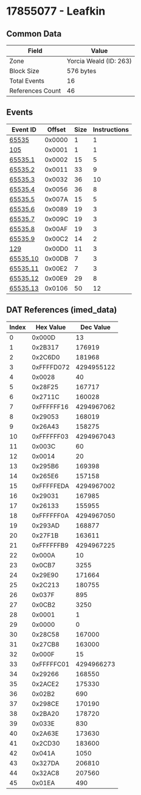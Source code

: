 # 17855077 - Leafkin

## Common Data

| Field            | Value                  |
|------------------|------------------------|
| Zone             | Yorcia Weald (ID: 263) |
| Block Size       | 576 bytes              |
| Total Events     | 16                     |
| References Count | 46                     |

## Events

| Event ID                  | Offset   |   Size |   Instructions |
|---------------------------|----------|--------|----------------|
| [65535](./65535.md)       | 0x0000   |      1 |              1 |
| [105](./105.md)           | 0x0001   |      1 |              1 |
| [65535.1](./65535.1.md)   | 0x0002   |     15 |              5 |
| [65535.2](./65535.2.md)   | 0x0011   |     33 |              9 |
| [65535.3](./65535.3.md)   | 0x0032   |     36 |             10 |
| [65535.4](./65535.4.md)   | 0x0056   |     36 |              8 |
| [65535.5](./65535.5.md)   | 0x007A   |     15 |              5 |
| [65535.6](./65535.6.md)   | 0x0089   |     19 |              3 |
| [65535.7](./65535.7.md)   | 0x009C   |     19 |              3 |
| [65535.8](./65535.8.md)   | 0x00AF   |     19 |              3 |
| [65535.9](./65535.9.md)   | 0x00C2   |     14 |              2 |
| [129](./129.md)           | 0x00D0   |     11 |              3 |
| [65535.10](./65535.10.md) | 0x00DB   |      7 |              3 |
| [65535.11](./65535.11.md) | 0x00E2   |      7 |              3 |
| [65535.12](./65535.12.md) | 0x00E9   |     29 |              8 |
| [65535.13](./65535.13.md) | 0x0106   |     50 |             12 |

## DAT References (imed_data)

|   Index | Hex Value   |   Dec Value |
|---------|-------------|-------------|
|       0 | 0x000D      |          13 |
|       1 | 0x2B317     |      176919 |
|       2 | 0x2C6D0     |      181968 |
|       3 | 0xFFFFD072  |  4294955122 |
|       4 | 0x0028      |          40 |
|       5 | 0x28F25     |      167717 |
|       6 | 0x2711C     |      160028 |
|       7 | 0xFFFFFF16  |  4294967062 |
|       8 | 0x29053     |      168019 |
|       9 | 0x26A43     |      158275 |
|      10 | 0xFFFFFF03  |  4294967043 |
|      11 | 0x003C      |          60 |
|      12 | 0x0014      |          20 |
|      13 | 0x295B6     |      169398 |
|      14 | 0x265E6     |      157158 |
|      15 | 0xFFFFFEDA  |  4294967002 |
|      16 | 0x29031     |      167985 |
|      17 | 0x26133     |      155955 |
|      18 | 0xFFFFFF0A  |  4294967050 |
|      19 | 0x293AD     |      168877 |
|      20 | 0x27F1B     |      163611 |
|      21 | 0xFFFFFFB9  |  4294967225 |
|      22 | 0x000A      |          10 |
|      23 | 0x0CB7      |        3255 |
|      24 | 0x29E90     |      171664 |
|      25 | 0x2C213     |      180755 |
|      26 | 0x037F      |         895 |
|      27 | 0x0CB2      |        3250 |
|      28 | 0x0001      |           1 |
|      29 | 0x0000      |           0 |
|      30 | 0x28C58     |      167000 |
|      31 | 0x27CB8     |      163000 |
|      32 | 0x000F      |          15 |
|      33 | 0xFFFFFC01  |  4294966273 |
|      34 | 0x29266     |      168550 |
|      35 | 0x2ACE2     |      175330 |
|      36 | 0x02B2      |         690 |
|      37 | 0x298CE     |      170190 |
|      38 | 0x2BA20     |      178720 |
|      39 | 0x033E      |         830 |
|      40 | 0x2A63E     |      173630 |
|      41 | 0x2CD30     |      183600 |
|      42 | 0x041A      |        1050 |
|      43 | 0x327DA     |      206810 |
|      44 | 0x32AC8     |      207560 |
|      45 | 0x01EA      |         490 |
